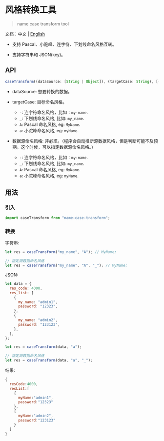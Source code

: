 # 风格转换工具

> name case transform tool

文档：中文 | [English](./README-en.md)

- 支持 Pascal、小驼峰、连字符、下划线命名风格互转。

- 支持字符串和 JSON(key)。

## API

```js
caseTransform((dataSource: [String | Object]), (targetCase: String), [(sourceCase: String)]);
```

- dataSource: 想要转换的数据。
- targetCase: 目标命名风格。

  - `-`: 连字符命名风格，比如：`my-name`.
  - `_`: 下划线命名风格, 比如: `my_name`.
  - `A`: Pascal 命名风格, eg: `MyName`.
  - `a`: 小驼峰命名风格, eg: `myName`.

- 数据源命名风格: 非必须。（程序会自动推断源数据风格，但是判断可能不及预期。这个时候，可以指定数据源命名风格。）
  - `-`: 连字符命名风格，比如：`my-name`.
  - `_`: 下划线命名风格, 比如: `my_name`.
  - `A`: Pascal 命名风格, eg: `MyName`.
  - `a`: 小驼峰命名风格, eg: `myName`.

## 用法

### 引入

```js
import caseTransform from "name-case-transform";
```

### 转换

字符串:

```js
let res = caseTransform("my_name", "A"); // MyName;

// 指定源数据命名风格
let res = caseTransform("my_name", "A", "_"); // MyName;
```

JSON:

```js
let data = {
  res_code: 4000,
  res_list: [
    {
      my_name: "admin1",
      password: "12323",
    },
    {
      my_name: "admin2",
      password: "123123",
    },
  ],
};

let res = caseTransform(data, "a");

// 指定源数据命名风格
let res = caseTransform(data, "a", "_");
```

结果:

```js
{
  resCode:4000,
  resList:[
    {
      myName:"admin1",
      password:"12323"
    },
    {
      myName:"admin2",
      password:"123123"
    }
  ]
}
```
